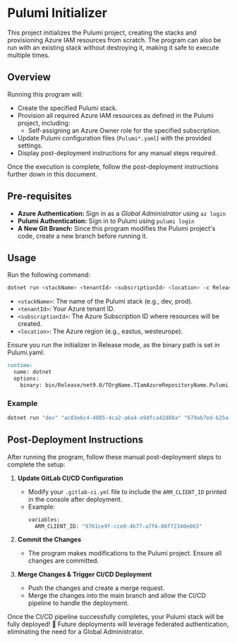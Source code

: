 # Pulumi Initializer

This project initializes the Pulumi project, creating the stacks and provisioning Azure IAM resources from scratch.
The program can also be run with an existing stack without destroying it, making it safe to execute multiple times.

## Overview

Running this program will:

- Create the specified Pulumi stack.
- Provision all required Azure IAM resources as defined in the Pulumi project, including:
    - Self-assigning an Azure Owner role for the specified subscription.
- Update Pulumi configuration files (`Pulumi*.yaml`) with the provided settings.
- Display post-deployment instructions for any manual steps required.

Once the execution is complete, follow the post-deployment instructions further down in this document.

## Pre-requisites

- **Azure Authentication:** Sign in as a _Global Administrator_ using `az login`
- **Pulumi Authentication:** Sign in to Pulumi using `pulumi login`
- **A New Git Branch:** Since this program modifies the Pulumi project's code, create a new branch before running it.

## Usage

Run the following command:

```sh
dotnet run <stackName> <tenantId> <subscriptionId> <location> -c Release
```

- `<stackName>`: The name of the Pulumi stack (e.g., dev, prod).
- `<tenantId>`: Your Azure tenant ID.
- `<subscriptionId>`: The Azure Subscription ID where resources will be created.
- `<location>`: The Azure region (e.g., eastus, westeurope).

Ensure you run the initializer in Release mode, as the binary path is set in Pulumi.yaml:
```markdown
runtime:
  name: dotnet
  options:
    binary: bin/Release/net9.0/TOrgName.TIamAzureRepositoryName.Pulumi.dll
```

### Example

```sh
dotnet run "dev" "ac03e6c4-4885-4ca2-a6a4-e9dfca42d88a" "679ab7ed-b25a-43c9-8bb9-f026a4c7bc47" "swedencentral" -c Release
```

## Post-Deployment Instructions

After running the program, follow these manual post-deployment steps to complete the setup:

1. **Update GitLab CI/CD Configuration**
    - Modify your `.gitlab-ci.yml` file to include the `ARM_CLIENT_ID` printed in the console after deployment. 
    - Example: 
      ```sh
      variables:
        ARM_CLIENT_ID: "9761ce9f-cce0-4b77-a7f6-00f72340e063"
      ```
    
2. **Commit the Changes**
    - The program makes modifications to the Pulumi project. Ensure all changes are committed. 

3. **Merge Changes & Trigger CI/CD Deployment**
    - Push the changes and create a merge request.
    - Merge the changes into the main branch and allow the CI/CD pipeline to handle the deployment.

Once the CI/CD pipeline successfully completes, your Pulumi stack will be fully deployed! 🚀
Future deployments will leverage federated authentication, eliminating the need for a Global Administrator.

